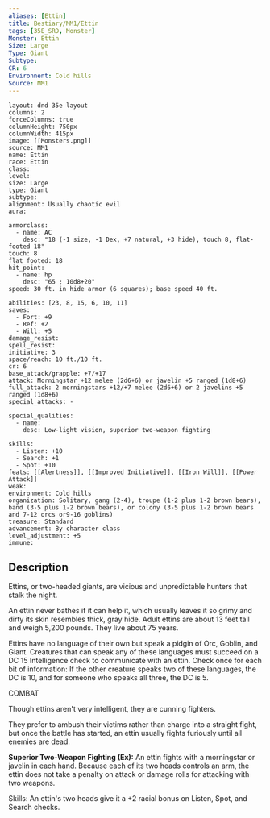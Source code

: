 ```yaml
---
aliases: [Ettin]
title: Bestiary/MM1/Ettin
tags: [35E_SRD, Monster]
Monster: Ettin
Size: Large
Type: Giant
Subtype: 
CR: 6
Environnent: Cold hills
Source: MM1
---
```


```statblock
layout: dnd 35e layout
columns: 2
forceColumns: true
columnHeight: 750px
columnWidth: 415px
image: [[Monsters.png]]
source: MM1
name: Ettin
race: Ettin
class: 
level: 
size: Large
type: Giant
subtype: 
alignment: Usually chaotic evil
aura: 

armorclass:
  - name: AC
    desc: "18 (-1 size, -1 Dex, +7 natural, +3 hide), touch 8, flat-footed 18"
touch: 8
flat_footed: 18
hit_point:
  - name: hp
    desc: "65 ; 10d8+20"
speed: 30 ft. in hide armor (6 squares); base speed 40 ft.

abilities: [23, 8, 15, 6, 10, 11]
saves:
  - Fort: +9
  - Ref: +2
  - Will: +5
damage_resist: 
spell_resist: 
initiative: 3
space/reach: 10 ft./10 ft.
cr: 6
base_attack/grapple: +7/+17
attack: Morningstar +12 melee (2d6+6) or javelin +5 ranged (1d8+6)
full_attack: 2 morningstars +12/+7 melee (2d6+6) or 2 javelins +5 ranged (1d8+6)
special_attacks: -

special_qualities:
  - name: 
    desc: Low-light vision, superior two-weapon fighting

skills:
  - Listen: +10
  - Search: +1
  - Spot: +10
feats: [[Alertness]], [[Improved Initiative]], [[Iron Will]], [[Power Attack]]
weak: 
environment: Cold hills
organization: Solitary, gang (2-4), troupe (1-2 plus 1-2 brown bears), band (3-5 plus 1-2 brown bears), or colony (3-5 plus 1-2 brown bears and 7-12 orcs or9-16 goblins)
treasure: Standard
advancement: By character class
level_adjustment: +5
immune: 
```

## Description

<p>Ettins, or two-headed giants, are vicious and unpredictable hunters that stalk the night.</p>
<p>An ettin never bathes if it can help it, which usually leaves it so grimy and dirty its skin resembles thick, gray hide. Adult ettins are about 13 feet tall and weigh 5,200 pounds. They live about 75 years.</p>
<p>Ettins have no language of their own but speak a pidgin of Orc, Goblin, and Giant. Creatures that can speak any of these languages must succeed on a DC 15 Intelligence check to communicate with an ettin. Check once for each bit of information: If the other creature speaks two of these languages, the DC is 10, and for someone who speaks all three, the DC is 5.</p>
<p>COMBAT</p>
<p>Though ettins aren't very intelligent, they are cunning fighters.</p>
<p>They prefer to ambush their victims rather than charge into a straight fight, but once the battle has started, an ettin usually fights furiously until all enemies are dead.</p>
<p>
            <b>Superior Two-Weapon Fighting (Ex):</b> An ettin fights with a morningstar or javelin in each hand. Because each of its two heads controls an arm, the ettin does not take a penalty on attack or damage rolls for attacking with two weapons.</p>
<p>Skills: An ettin's two heads give it a +2 racial bonus on Listen, Spot, and Search checks.</p>